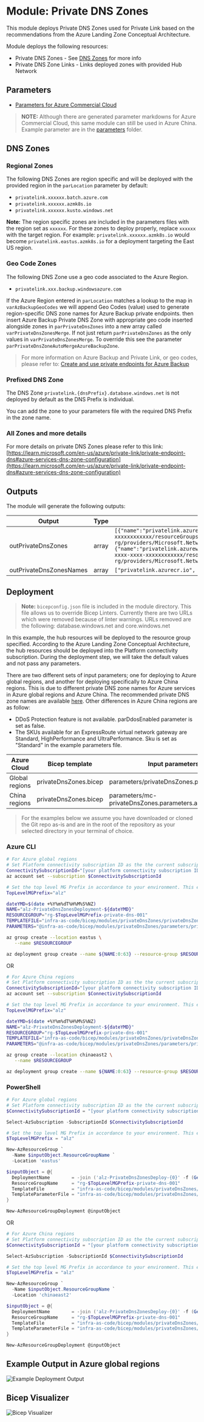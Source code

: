 # Module: Private DNS Zones

This module deploys Private DNS Zones used for Private Link based on the recommendations from the Azure Landing Zone Conceptual Architecture.

Module deploys the following resources:

- Private DNS Zones - See [DNS Zones](#dns-zones) for more info
- Private DNS Zone Links - Links deployed zones with provided Hub Network

## Parameters

- [Parameters for Azure Commercial Cloud](generateddocs/privateDnsZones.bicep.md)

> **NOTE:** Although there are generated parameter markdowns for Azure Commercial Cloud, this same module can still be used in Azure China. Example parameter are in the [parameters](./parameters/) folder.

## DNS Zones

### Regional Zones

The following DNS Zones are region specific and will be deployed with the provided region in the `parLocation` parameter by default:

- `privatelink.xxxxxx.batch.azure.com`
- `privatelink.xxxxxx.azmk8s.io`
- `privatelink.xxxxxx.kusto.windows.net`

**Note:** The region specific zones are included in the parameters files with the region set as `xxxxxx`. For these zones to deploy properly, replace `xxxxxx` with the target region. For example: `privatelink.xxxxxx.azmk8s.io` would become `privatelink.eastus.azmk8s.io` for a deployment targeting the East US region.

### Geo Code Zones

The following DNS Zone use a geo code associated to the Azure Region.

- `privatelink.xxx.backup.windowsazure.com`

If the Azure Region entered in `parLocation` matches a lookup to the map in `varAzBackupGeoCodes` we will append Geo Codes (value) used to generate region-specific DNS zone names for Azure Backup private endpoints. then insert Azure Backup Private DNS Zone with appropriate geo code inserted alongside zones in `parPrivateDnsZones` into a new array called `varPrivateDnsZonesMerge`. If not just return `parPrivateDnsZones` as the only values in `varPrivateDnsZonesMerge`. To override this see the parameter `parPrivateDnsZoneAutoMergeAzureBackupZone`.

> For more information on Azure Backup and Private Link, or geo codes, please refer to: [Create and use private endpoints for Azure Backup](https://learn.microsoft.com/azure/backup/private-endpoints#when-using-custom-dns-server-or-host-files)

### Prefixed DNS Zone

The DNS Zone `privatelink.{dnsPrefix}.database.windows.net` is not deployed by default as the DNS Prefix is individual.

You can add the zone to your parameters file with the required DNS Prefix in the zone name.

### All Zones and more details

For more details on private DNS Zones please refer to this link:
[https://learn.microsoft.com/en-us/azure/private-link/private-endpoint-dns#azure-services-dns-zone-configuration](https://learn.microsoft.com/en-us/azure/private-link/private-endpoint-dns#azure-services-dns-zone-configuration)

## Outputs

The module will generate the following outputs:

| Output             | Type  | Example                                                                                                                                                                                                  |
| ------------------ | ----- | -------------------------------------------------------------------------------------------------------------------------------------------------------------------------------------------------------- |
| outPrivateDnsZones | array | `[{"name":"privatelink.azurecr.io","id":"/subscriptions/xxxxxxxx-xxxx-xxxx-xxxx-xxxxxxxxxxxx/resourceGroups/net-lz-spk-eastus-rg/providers/Microsoft.Network/privateDnsZones/privatelink.azurecr.io"},{"name":"privatelink.azurewebsites.net","id":"/subscriptions/xxxxxxxx-xxxx-xxxx-xxxx-xxxxxxxxxxxx/resourceGroups/net-lz-spk-eastus-rg/providers/Microsoft.Network/privateDnsZones/privatelink.azurewebsites.net"}]` |
| outPrivateDnsZonesNames | array | `["privatelink.azurecr.io", "privatelink.azurewebsites.net"]` |

## Deployment
> **Note:** `bicepconfig.json` file is included in the module directory.  This file allows us to override Bicep Linters.  Currently there are two URLs which were removed because of linter warnings.  URLs removed are the following: database.windows.net and core.windows.net

In this example, the hub resources will be deployed to the resource group specified. According to the Azure Landing Zone Conceptual Architecture, the hub resources should be deployed into the Platform connectivity subscription. During the deployment step, we will take the default values and not pass any parameters.

There are two different sets of input parameters; one for deploying to Azure global regions, and another for deploying specifically to Azure China regions. This is due to different private DNS zone names for Azure services in Azure global regions and Azure China. The recommended private DNS zone names are available [here](https://learn.microsoft.com/azure/private-link/private-endpoint-dns). Other differences in Azure China regions are as follow:
- DDoS Protection feature is not available. parDdosEnabled parameter is set as false.
- The SKUs available for an ExpressRoute virtual network gateway are Standard, HighPerformance and UltraPerformance. Sku is set as "Standard" in the example parameters file.

 | Azure Cloud    | Bicep template        | Input parameters file                      |
 | -------------- | --------------------- | ------------------------------------------ |
 | Global regions | privateDnsZones.bicep | parameters/privateDnsZones.parameters.all.json    |
 | China regions  | privateDnsZones.bicep | parameters/mc-privateDnsZones.parameters.all.json |

> For the examples below we assume you have downloaded or cloned the Git repo as-is and are in the root of the repository as your selected directory in your terminal of choice.

### Azure CLI

```bash
# For Azure global regions
# Set Platform connectivity subscription ID as the the current subscription
ConnectivitySubscriptionId="[your platform connectivity subscription ID]"
az account set --subscription $ConnectivitySubscriptionId

# Set the top level MG Prefix in accordance to your environment. This example assumes default 'alz'.
TopLevelMGPrefix="alz"

dateYMD=$(date +%Y%m%dT%H%M%S%NZ)
NAME="alz-PrivateDnsZonesDeployment-${dateYMD}"
RESOURCEGROUP="rg-$TopLevelMGPrefix-private-dns-001"
TEMPLATEFILE="infra-as-code/bicep/modules/privateDnsZones/privateDnsZones.bicep"
PARAMETERS="@infra-as-code/bicep/modules/privateDnsZones/parameters/privateDnsZones.parameters.all.json"

az group create --location eastus \
   --name $RESOURCEGROUP

az deployment group create --name ${NAME:0:63} --resource-group $RESOURCEGROUP --parameters $PARAMETERS --template-file $TEMPLATEFILE
```
OR
```bash
# For Azure China regions
# Set Platform connectivity subscription ID as the the current subscription
ConnectivitySubscriptionId="[your platform connectivity subscription ID]"
az account set --subscription $ConnectivitySubscriptionId

# Set the top level MG Prefix in accordance to your environment. This example assumes default 'alz'.
TopLevelMGPrefix="alz"

dateYMD=$(date +%Y%m%dT%H%M%S%NZ)
NAME="alz-PrivateDnsZonesDeployment-${dateYMD}"
RESOURCEGROUP="rg-$TopLevelMGPrefix-private-dns-001"
TEMPLATEFILE="infra-as-code/bicep/modules/privateDnsZones/privateDnsZones.bicep"
PARAMETERS="@infra-as-code/bicep/modules/privateDnsZones/parameters/privateDnsZones.parameters.all.json"

az group create --location chinaeast2 \
   --name $RESOURCEGROUP

az deployment group create --name ${NAME:0:63} --resource-group $RESOURCEGROUP --parameters $PARAMETERS --template-file $TEMPLATEFILE
```

### PowerShell

```powershell
# For Azure global regions
# Set Platform connectivity subscription ID as the the current subscription
$ConnectivitySubscriptionId = "[your platform connectivity subscription ID]"

Select-AzSubscription -SubscriptionId $ConnectivitySubscriptionId

# Set the top level MG Prefix in accordance to your environment. This example assumes default 'alz'.
$TopLevelMGPrefix = "alz"

New-AzResourceGroup `
  -Name $inputObject.ResourceGroupName `
  -Location 'eastus'

$inputObject = @{
  DeploymentName        = -join ('alz-PrivateDnsZonesDeploy-{0}' -f (Get-Date -Format 'yyyyMMddTHHMMssffffZ'))[0..63]
  ResourceGroupName     = "rg-$TopLevelMGPrefix-private-dns-001"
  TemplateFile          = "infra-as-code/bicep/modules/privateDnsZones/privateDnsZones.bicep"
  TemplateParameterFile = "infra-as-code/bicep/modules/privateDnsZones/parameters/privateDnsZones.parameters.all.json"
}

New-AzResourceGroupDeployment @inputObject
```
OR

```powershell
# For Azure China regions
# Set Platform connectivity subscription ID as the the current subscription
$ConnectivitySubscriptionId = "[your platform connectivity subscription ID]"

Select-AzSubscription -SubscriptionId $ConnectivitySubscriptionId

# Set the top level MG Prefix in accordance to your environment. This example assumes default 'alz'.
$TopLevelMGPrefix = "alz"

New-AzResourceGroup `
  -Name $inputObject.ResourceGroupName `
  -Location 'chinaeast2'

$inputObject = @{
  DeploymentName        = -join ('alz-PrivateDnsZonesDeploy-{0}' -f (Get-Date -Format 'yyyyMMddTHHMMssffffZ'))[0..63]
  ResourceGroupName     = "rg-$TopLevelMGPrefix-private-dns-001"
  TemplateFile          = "infra-as-code/bicep/modules/privateDnsZones/privateDnsZones.bicep"
  TemplateParameterFile = "infra-as-code/bicep/modules/privateDnsZones/parameters/privateDnsZones.parameters.all.json"
}

New-AzResourceGroupDeployment @inputObject
```
## Example Output in Azure global regions

![Example Deployment Output](media/exampleDeploymentOutput.png "Example Deployment Output in Azure global regions")

## Bicep Visualizer

![Bicep Visualizer](media/bicepVisualizer.png "Bicep Visualizer")
